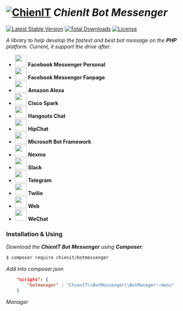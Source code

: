 # [![ChienIT](https://s.gravatar.com/avatar/36d29d01ee8909a7d386291516a94edb?s=32)](https://github.com/chiendevit) *ChienIt Bot Messenger*
[![Latest Stable Version](https://poser.pugx.org/chiendevit/botmessenger/v/stable)](https://packagist.org/packages/chiendevit/botmessenger)
[![Total Downloads](https://poser.pugx.org/chiendevit/botmessenger/downloads)](https://packagist.org/packages/chiendevit/botmessenger)
[![License](https://poser.pugx.org/chiendevit/botmessenger/license)](https://packagist.org/packages/chiendevit/botmessenger)

*A library to help develop the fastest and best bot message on the **PHP** platform. Current, it support the drive after:*

  - <a href="https://facebook.com"><img src="https://static.xx.fbcdn.net/rsrc.php/yo/r/iRmz9lCMBD2.ico" width="32px"/></a> **Facebook Messenger Personal**
  - <a href="https://messenger.com"><img src="https://static.xx.fbcdn.net/rsrc.php/y7/r/O6n_HQxozp9.ico" width="32px"/></a> **Facebook Messenger Fanpage**
  - <a href="https://en.wikipedia.org/wiki/Amazon_Alexa"><img src="https://upload.wikimedia.org/wikipedia/commons/c/cc/Amazon_Alexa_App_Logo.png" width="32px"/></a> **Amazon Alexa**
  - <a href="https://ciscospark.com"><img src="https://pbs.twimg.com/profile_images/988828581542309888/FILUmyzB_400x400.jpg" width="32px"/></a> **Cisco Spark**
  - <a href="https://hangouts.google.com"><img src="https://ssl.gstatic.com/chat/startpage/favicon_f1bac5c7ba3154b58080de921eb6d5ea.ico" width="32px"/></a> **Hangouts Chat**
  - <a href="https://www.hipchat.com/"><img src="https://pagerduty.digitalstacks.net/wp/wp-content/uploads/2018/01/hipchat-icon-e1517278540356.png" width="32px"/></a> **HipChat**
  - <a href="https://dev.botframework.com"><img src="https://dev.botframework.com/Client/Content/favicon.ico" width="32px"/></a> **Microsoft Bot Framework**
  - <a href="https://www.nexmo.com"><img src="https://www.nexmo.com/favicon.ico" width="32px"/></a> **Nexmo**
  - <a href="https://slack.com"><img src="https://a.slack-edge.com/436da/marketing/img/meta/favicon-32.png" width="32px"/></a> **Slack**
  - <a href="https://telegram.org/"><img src="https://telegram.org/favicon.ico" width="32px"/></a> **Telegram**
  - <a href="https://www.twilio.com"><img src="https://www.twilio.com/marketing/bundles/marketing/img/favicons/favicon.ico" width="32px"/></a> **Twilio**
  - <a href="https://en.wikipedia.org/wiki/Web"><img src="http://giantstepsmn.com/wp-content/uploads/2016/10/website-icon.png" width="32px"/></a> **Web**
  - <a href="https://www.wechat.com"><img src="https://res.wx.qq.com/a/wx_fed/wechat_portal/res/static/img/3wOU-7F.ico" width="32px"/></a> **WeChat**

### Installation & Using

*Download the **ChienIT Bot Messenger** using **Composer**:*
```sh
$ composer require chienit/botmessenger
```
*Add into composer.json*
```json
    "scripts": {
        "botmanager" : "ChienIT\\BotMessenger\\BotManager::menu"
    }
```

*Manager*
```sh

